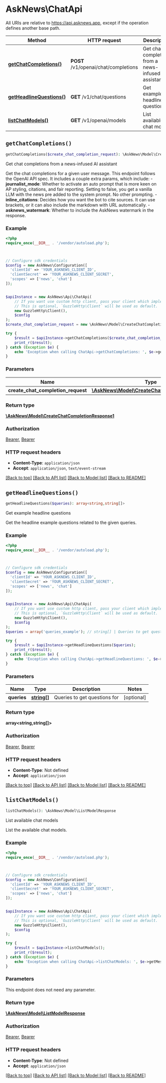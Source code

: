 # AskNews\ChatApi

All URIs are relative to https://api.asknews.app, except if the operation defines another base path.

| Method | HTTP request | Description |
| ------------- | ------------- | ------------- |
| [**getChatCompletions()**](ChatApi.md#getChatCompletions) | **POST** /v1/openai/chat/completions | Get chat completions from a news-infused AI assistant |
| [**getHeadlineQuestions()**](ChatApi.md#getHeadlineQuestions) | **GET** /v1/chat/questions | Get example headline questions |
| [**listChatModels()**](ChatApi.md#listChatModels) | **GET** /v1/openai/models | List available chat models |


## `getChatCompletions()`

```php
getChatCompletions($create_chat_completion_request): \AskNews\Model\CreateChatCompletionResponse1
```

Get chat completions from a news-infused AI assistant

Get the chat completions for a given user message. This endpoint follows the OpenAI API spec. It includes a couple extra params, which include:  - **journalist_mode**: Whether to activate an auto prompt that is more keen on AP styling, citations, and fair reporting. Setting to false, you get a vanilla LLM with the news pre added to the system prompt. No other prompting. - **inline_citations**: Decides how you want the bot to cite sources. It can use brackets, or it can also include the markdown with URL automatically. - **asknews_watermark**: Whether to include the AskNews watermark in the response.

### Example

```php
<?php
require_once(__DIR__ . '/vendor/autoload.php');



// Configure sdk credentials
$config = new AskNews\Configuration([
  'clientId' => 'YOUR_ASKNEWS_CLIENT_ID',
  'clientSecret' => 'YOUR_ASKNEWS_CLIENT_SECRET',
  'scopes' => ['news', 'chat']
]);


$apiInstance = new AskNews\Api\ChatApi(
    // If you want use custom http client, pass your client which implements `GuzzleHttp\ClientInterface`.
    // This is optional, `GuzzleHttp\Client` will be used as default.
    new GuzzleHttp\Client(),
    $config
);
$create_chat_completion_request = new \AskNews\Model\CreateChatCompletionRequest(); // \AskNews\Model\CreateChatCompletionRequest

try {
    $result = $apiInstance->getChatCompletions($create_chat_completion_request);
    print_r($result);
} catch (Exception $e) {
    echo 'Exception when calling ChatApi->getChatCompletions: ', $e->getMessage(), PHP_EOL;
}
```

### Parameters

| Name | Type | Description  | Notes |
| ------------- | ------------- | ------------- | ------------- |
| **create_chat_completion_request** | [**\AskNews\Model\CreateChatCompletionRequest**](../Model/CreateChatCompletionRequest.md)|  | |

### Return type

[**\AskNews\Model\CreateChatCompletionResponse1**](../Model/CreateChatCompletionResponse1.md)

### Authorization

[Bearer](../../README.md#Bearer), [Bearer](../../README.md#Bearer)

### HTTP request headers

- **Content-Type**: `application/json`
- **Accept**: `application/json`, `text/event-stream`

[[Back to top]](#) [[Back to API list]](../../README.md#endpoints)
[[Back to Model list]](../../README.md#models)
[[Back to README]](../../README.md)

## `getHeadlineQuestions()`

```php
getHeadlineQuestions($queries): array<string,string[]>
```

Get example headline questions

Get the headline example questions related to the given queries.

### Example

```php
<?php
require_once(__DIR__ . '/vendor/autoload.php');



// Configure sdk credentials
$config = new AskNews\Configuration([
  'clientId' => 'YOUR_ASKNEWS_CLIENT_ID',
  'clientSecret' => 'YOUR_ASKNEWS_CLIENT_SECRET',
  'scopes' => ['news', 'chat']
]);


$apiInstance = new AskNews\Api\ChatApi(
    // If you want use custom http client, pass your client which implements `GuzzleHttp\ClientInterface`.
    // This is optional, `GuzzleHttp\Client` will be used as default.
    new GuzzleHttp\Client(),
    $config
);
$queries = array('queries_example'); // string[] | Queries to get questions for

try {
    $result = $apiInstance->getHeadlineQuestions($queries);
    print_r($result);
} catch (Exception $e) {
    echo 'Exception when calling ChatApi->getHeadlineQuestions: ', $e->getMessage(), PHP_EOL;
}
```

### Parameters

| Name | Type | Description  | Notes |
| ------------- | ------------- | ------------- | ------------- |
| **queries** | [**string[]**](../Model/string.md)| Queries to get questions for | [optional] |

### Return type

**array<string,string[]>**

### Authorization

[Bearer](../../README.md#Bearer), [Bearer](../../README.md#Bearer)

### HTTP request headers

- **Content-Type**: Not defined
- **Accept**: `application/json`

[[Back to top]](#) [[Back to API list]](../../README.md#endpoints)
[[Back to Model list]](../../README.md#models)
[[Back to README]](../../README.md)

## `listChatModels()`

```php
listChatModels(): \AskNews\Model\ListModelResponse
```

List available chat models

List the available chat models.

### Example

```php
<?php
require_once(__DIR__ . '/vendor/autoload.php');



// Configure sdk credentials
$config = new AskNews\Configuration([
  'clientId' => 'YOUR_ASKNEWS_CLIENT_ID',
  'clientSecret' => 'YOUR_ASKNEWS_CLIENT_SECRET',
  'scopes' => ['news', 'chat']
]);


$apiInstance = new AskNews\Api\ChatApi(
    // If you want use custom http client, pass your client which implements `GuzzleHttp\ClientInterface`.
    // This is optional, `GuzzleHttp\Client` will be used as default.
    new GuzzleHttp\Client(),
    $config
);

try {
    $result = $apiInstance->listChatModels();
    print_r($result);
} catch (Exception $e) {
    echo 'Exception when calling ChatApi->listChatModels: ', $e->getMessage(), PHP_EOL;
}
```

### Parameters

This endpoint does not need any parameter.

### Return type

[**\AskNews\Model\ListModelResponse**](../Model/ListModelResponse.md)

### Authorization

[Bearer](../../README.md#Bearer), [Bearer](../../README.md#Bearer)

### HTTP request headers

- **Content-Type**: Not defined
- **Accept**: `application/json`

[[Back to top]](#) [[Back to API list]](../../README.md#endpoints)
[[Back to Model list]](../../README.md#models)
[[Back to README]](../../README.md)

